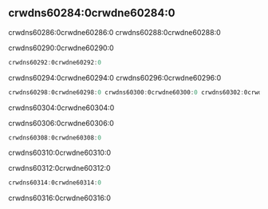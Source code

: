 ## crwdns60284:0crwdne60284:0

crwdns60286:0crwdne60286:0 crwdns60288:0crwdne60288:0

crwdns60290:0crwdne60290:0

```rust
crwdns60292:0crwdne60292:0
```

crwdns60294:0crwdne60294:0 crwdns60296:0crwdne60296:0

```rust
crwdns60298:0crwdne60298:0 crwdns60300:0crwdne60300:0 crwdns60302:0crwdne60302:0
```

crwdns60304:0crwdne60304:0

<span class="filename">crwdns60306:0crwdne60306:0</span>

```rust
crwdns60308:0crwdne60308:0
```

crwdns60310:0crwdne60310:0

<span class="filename">crwdns60312:0crwdne60312:0</span>

```rust
crwdns60314:0crwdne60314:0
```

crwdns60316:0crwdne60316:0
